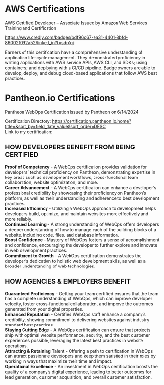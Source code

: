 # AWS Certifications

AWS Certified Developer – Associate
Issued by Amazon Web Services Training and Certification

https://www.credly.com/badges/bdf96c67-ea31-4401-8bfd-86002f092a52/linked_in?t=sdp1qj

Earners of this certification have a comprehensive understanding of application life-cycle management. 
They demonstrated proficiency in writing applications with AWS service APIs, AWS CLI, and SDKs; using containers; 
and deploying with a CI/CD pipeline. Badge owners are able to develop, deploy, and debug cloud-based applications 
that follow AWS best practices.


# Pantheon.io Certifications

Pantheon WebOps Certification
Issued by Pantheon on 6/14/2024

Certification Directory: https://certification.pantheon.io/home?title=&sort_by=field_date_value&sort_order=DESC <br/>
Link to my certification:

## HOW DEVELOPERS BENEFIT FROM BEING CERTIFIED
**Proof of Competency** - A WebOps certification provides validation for developers’ technical proficiency on Pantheon, demonstrating expertise in key areas such as development workflows, cross-functional team collaboration, website optimization, and more.<br/>
**Career Advancement** - A WebOps certification can enhance a developer’s professional credibility by showcasing their proficiency on Pantheon’s platform, as well as their understanding and adherence to best development practices.<br/>
**Increased Efficiency** - Utilizing a WebOps approach to development helps developers build, optimize, and maintain websites more effectively and more reliably.<br/>
**Continued Learning** - A strong understanding of WebOps offers developers a deeper understanding of how to manage each of the building blocks of a website, including code, files, and database information.<br/>
**Boost Confidence** - Mastery of WebOps fosters a sense of accomplishment and confidence, encouraging the developer to further explore and innovate in web development practices.<br/>
**Commitment to Growth** - A WebOps certification demonstrates the developer’s dedication to holistic web development skills, as well as a broader understanding of web technologies.

## HOW AGENCIES & EMPLOYERS BENEFIT
**Guaranteed Proficiency** - Getting your team certified ensures that the team has a complete understanding of WebOps, which can improve developer velocity, foster cross-functional collaboration, and improve the outcomes generated from your digital properties.<br/>
**Enhanced Reputation** - Certified WebOps staff enhance a company’s credibility, showing commitment to delivering websites against industry standard best practices.<br/>
**Staying Cutting Edge** - A WebOps certification can ensure that projects ship with optimal website performance, security, and the best customer experiences possible, leveraging the latest best practices in website operations.<br/>
**Attracting & Retaining** Talent - Offering a path to certification in WebOps can attract passionate developers and keep them satisfied in their roles by working in ways that maximize their time and impact.<br/>
**Operational Excellence** - An investment in WebOps certification boosts the quality of a company’s digital experience, leading to better outcomes for lead generation, customer acquisition, and overall customer satisfaction.<br/>
